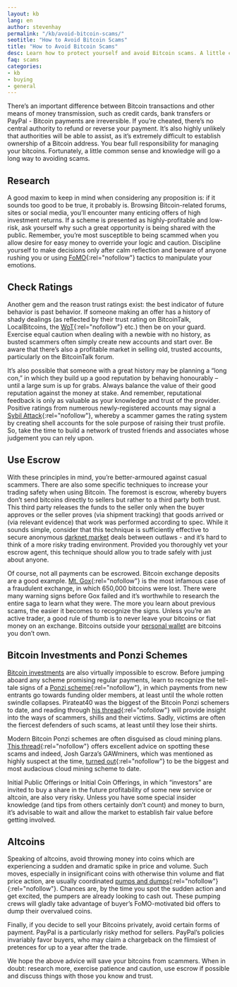 ```yaml
---
layout: kb
lang: en
author: stevenhay
permalink: "/kb/avoid-bitcoin-scams/"
seotitle: "How to Avoid Bitcoin Scams"
title: "How to Avoid Bitcoin Scams"
desc: Learn how to protect yourself and avoid Bitcoin scams. A little common sense and knowledge will go a long way.
faq: scams
categories: 
- kb
- buying
- general
---
```

There’s an important difference between Bitcoin transactions and other means of money transmission, such as credit cards, bank transfers or PayPal - Bitcoin payments are irreversible. If you’re cheated, there’s no central authority to refund or reverse your payment. It’s also highly unlikely that authorities will be able to assist, as it’s extremely difficult to establish ownership of a Bitcoin address. You bear full responsibility for managing your bitcoins. Fortunately, a little common sense and knowledge will go a long way to avoiding scams.

## Research
A good maxim to keep in mind when considering any proposition is: if it sounds too good to be true, it probably is. Browsing Bitcoin-related forums, sites or social media, you’ll encounter many enticing offers of high investment returns. If a scheme is presented as highly-profitable and low-risk, ask yourself why such a great opportunity is being shared with the public. Remember, you’re most susceptible to being scammed when you allow desire for easy money to override your logic and caution. Discipline yourself to make decisions only after calm reflection and beware of anyone rushing you or using [FoMO](https://en.wikipedia.org/wiki/Fear_of_missing_out){:rel="nofollow"} tactics to manipulate your emotions. 

## Check Ratings
Another gem and the reason trust ratings exist: the best indicator of future behavior is past behavior. If someone making an offer has a history of shady dealings (as reflected by their trust rating on BitcoinTalk, LocalBitcoins, the [WoT](https://bitcoin-otc.com/trust.php){:rel="nofollow"} etc.) then be on your guard. Exercise equal caution when dealing with a newbie with no history, as busted scammers often simply create new accounts and start over. Be aware that there’s also a profitable market in selling old, trusted accounts, particularly on the BitcoinTalk forum. 

It’s also possible that someone with a great history may be planning a “long con,” in which they build up a good reputation by behaving honourably – until a large sum is up for grabs. Always balance the value of their good reputation against the money at stake. And remember, reputational feedback is only as valuable as your knowledge and trust of the provider. Positive ratings from numerous newly-registered accounts may signal a [Sybil Attack](https://en.wikipedia.org/wiki/Sybil_attack){:rel="nofollow"}, whereby a scammer games the rating system by creating shell accounts for the sole purpose of raising their trust profile. So, take the time to build a network of trusted friends and associates whose judgement you can rely upon.  

## Use Escrow
With these principles in mind, you’re better-armoured against casual scammers. There are also some specific techniques to increase your trading safety when using Bitcoin. The foremost is escrow, whereby buyers don’t send bitcoins directly to sellers but rather to a third party both trust. This third party releases the funds to the seller only when the buyer approves or the seller proves (via shipment tracking) that goods arrived or (via relevant evidence) that work was performed according to spec. While it sounds simple, consider that this technique is sufficiently effective to secure anonymous [darknet market](https://en.wikipedia.org/wiki/Darknet_market) deals between outlaws - and it’s hard to think of a more risky trading environment. Provided you thoroughly vet your escrow agent, this technique should allow you to trade safely with just about anyone.

Of course, not all payments can be escrowed. Bitcoin exchange deposits are a good example. [Mt. Gox](https://en.wikipedia.org/wiki/Mt._Gox){:rel="nofollow"} is the most infamous case of a fraudulent exchange, in which 650,000 bitcoins were lost. There were many warning signs before Gox failed and it’s worthwhile to research the entire saga to learn what they were. The more you learn about previous scams, the easier it becomes to recognize the signs. Unless you’re an active trader, a good rule of thumb is to never leave your bitcoins or fiat money on an exchange. Bitcoins outside your [personal wallet](/wallets/) are bitcoins you don’t own.
 
## Bitcoin Investments and Ponzi Schemes 
[Bitcoin investments](/kb/investing-in-bitcoin/) are also virtually impossible to escrow. Before jumping aboard any scheme promising regular payments, learn to recognize the tell-tale signs of a [Ponzi scheme](http://www.forbes.com/2010/06/09/madoff-starr-scam-investment-fraud-personal-finance-10-warning-signs-ponzi_slide.html){:rel="nofollow"}, in which payments from new entrants go towards funding older members, at least until the whole rotten swindle collapses. Pirateat40 was the biggest of the Bitcoin Ponzi schemers to date, and reading through [his thread](https://bitcointalk.org/index.php?topic=50822.0){:rel="nofollow"} will provide insight into the ways of scammers, shills and their victims. Sadly, victims are often the fiercest defenders of such scams, at least until they lose their shirts. 

Modern Bitcoin Ponzi schemes are often disguised as cloud mining plans. [This thread](https://bitcointalk.org/index.php?topic=860400.0){:rel="nofollow"} offers excellent advice on spotting these scams and indeed, Josh Garza’s GAWminers, which was mentioned as highly suspect at the time, [turned out](https://99bitcoins.com/gaw-miners-fraud/){:rel="nofollow"} to be the biggest and most audacious cloud mining scheme to date. 

Initial Public Offerings or Initial Coin Offerings, in which “investors” are invited to buy a share in the future profitability of some new service or altcoin, are also very risky. Unless you have some special insider knowledge (and tips from others certainly don’t count) and money to burn, it’s advisable to wait and allow the market to establish fair value before getting involved. 

## Altcoins 
Speaking of altcoins, avoid throwing money into coins which are experiencing a sudden and dramatic spike in price and volume. Such moves, especially in insignificant coins with otherwise thin volume and flat price action, are usually coordinated [pumps and dumps](https://www.cryptocoinsnews.com/pump-dump-know-signs-trading-altcoins/){:rel="nofollow"}{:rel="nofollow"}. Chances are, by the time you spot the sudden action and get excited, the pumpers are already looking to cash out. These pumping crews will gladly take advantage of buyer’s FoMO-motivated bid offers to dump their overvalued coins. 

Finally, if you decide to sell your Bitcoins privately, avoid certain forms of payment. PayPal is a particularly risky method for sellers. PayPal’s policies invariably favor buyers, who may claim a chargeback on the flimsiest of pretences for up to a year after the trade. 

We hope the above advice will save your bitcoins from scammers. When in doubt: research more, exercise patience and caution, use escrow if possible and discuss things with those you know and trust. 
